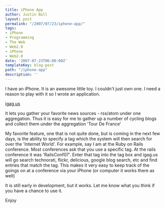 ```yaml
---
title: iPhone App
author: Justin Ball
layout: post
permalink: "/2007/07/23/iphone-app/"
tags:
- iPhone
- Programming
- The Web
- Web2.0
- iPhone
- Web2.0
date: '2007-07-23T06:00:00Z'
templateKey: blog-post
path: "/iphone-app"
description: ''
---
```


I have an iPhone. It is an awesome little toy. I couldn't just own one. I need a reason to play with it so I wrote an application.

[igag.us][1]

 [1]: http://www.igag.us

It lets you gather your favorite news sources - rss/atom under one aggregation. Thus it is easy for me to gather up a number of cycling blogs and collect them under the aggregation 'Tour De France'

My favorite feature, one that is not quite done, but is coming in the next few days, is the ability to specify a tag which the system will then search for over the 'Internet World'. For example, say I am at the Ruby on Rails conference. Most conferences ask that you use a specific tag. At the rails conference it was 'RailsConf07'. Enter that tag into the tag box and igag.us will go search technorati, flickr, delicious, google blog search, etc and find entries that match the tag. This makes it very easy to keep track of the goings on at a conference via your iPhone (or computer it works there as well)

It is still early in development, but it works. Let me know what you think if you have a chance to use it.

Enjoy
